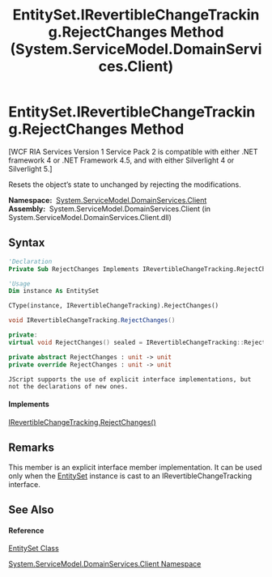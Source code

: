 ﻿---
title: EntitySet.IRevertibleChangeTracking.RejectChanges Method  (System.ServiceModel.DomainServices.Client)
TOCTitle: IRevertibleChangeTracking.RejectChanges Method
ms:assetid: M:System.ServiceModel.DomainServices.Client.EntitySet.System#ComponentModel#IRevertibleChangeTracking#RejectChanges
ms:mtpsurl: https://msdn.microsoft.com/en-us/library/Ff422365(v=VS.91)
ms:contentKeyID: 28754739
ms.date: 01/27/2012
mtps_version: v=VS.91
f1_keywords:
- System.ServiceModel.DomainServices.Client.EntitySet.IRevertibleChangeTracking.RejectChanges
dev_langs:
- CSharp
- JScript
- VB
- FSharp
- c++
api_location:
- System.ServiceModel.DomainServices.Client.dll
api_name:
- System.ServiceModel.DomainServices.Client.EntitySet.RejectChanges
api_type:
- Managed
topic_type:
- apiref
- kbSyntax
product_family_name: VS
ROBOTS: INDEX,FOLLOW
---

# EntitySet.IRevertibleChangeTracking.RejectChanges Method

\[WCF RIA Services Version 1 Service Pack 2 is compatible with either .NET framework 4 or .NET Framework 4.5, and with either Silverlight 4 or Silverlight 5.\]

Resets the object’s state to unchanged by rejecting the modifications.

**Namespace:**  [System.ServiceModel.DomainServices.Client](ff422479\(v=vs.91\).md)  
**Assembly:**  System.ServiceModel.DomainServices.Client (in System.ServiceModel.DomainServices.Client.dll)

## Syntax

``` vb
'Declaration
Private Sub RejectChanges Implements IRevertibleChangeTracking.RejectChanges
```

``` vb
'Usage
Dim instance As EntitySet

CType(instance, IRevertibleChangeTracking).RejectChanges()
```

``` csharp
void IRevertibleChangeTracking.RejectChanges()
```

``` c++
private:
virtual void RejectChanges() sealed = IRevertibleChangeTracking::RejectChanges
```

``` fsharp
private abstract RejectChanges : unit -> unit 
private override RejectChanges : unit -> unit 
```

``` jscript
JScript supports the use of explicit interface implementations, but not the declarations of new ones.
```

#### Implements

[IRevertibleChangeTracking.RejectChanges()](https://msdn.microsoft.com/en-us/library/ex1a3ash)  

## Remarks

This member is an explicit interface member implementation. It can be used only when the [EntitySet](ff423164\(v=vs.91\).md) instance is cast to an IRevertibleChangeTracking interface.

## See Also

#### Reference

[EntitySet Class](ff423164\(v=vs.91\).md)

[System.ServiceModel.DomainServices.Client Namespace](ff422479\(v=vs.91\).md)

